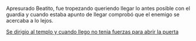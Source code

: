Apresurado Beatito, fue tropezando queriendo llegar lo antes posible con el guardia
y cuando estaba apunto de llegar comprobó que el enemigo se acercaba a lo lejos.

[Se dirigio al templo y cuando llego no tenia fuerzas para abrir la puerta ](templo/puerta.md)



